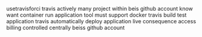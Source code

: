 usetravisforci travis actively many project within beis github account know want container run application tool must support docker travis build test application travis automatically deploy application live consequence access billing controlled centrally beiss github account